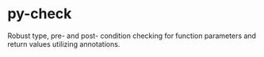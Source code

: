 py-check
========

Robust type, pre- and post- condition checking for function parameters and return values utilizing annotations.